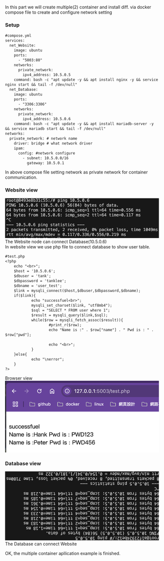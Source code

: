 In this part we will create multiple(2) container and install diff. via docker compose file to create and configure network setting<br>

### Setup 
```
#compose.yml
services: 
  net_Website: 
    image: ubuntu 
    ports: 
      - "5003:80"
    networks:
      private_network:
        ipv4_address: 10.5.0.5
    command: bash -c "apt update -y && apt install nginx -y && service nginx start && tail -f /dev/null"
  net_Database:  
    image: ubuntu  
    ports:
      - "3306:3306"
    networks:
      private_network:
        ipv4_address: 10.5.0.6
    command: bash -c "apt update -y && apt install mariadb-server -y && service mariadb start && tail -f /dev/null"
networks:
  private_network: # network name 
    driver: bridge # what network driver
    ipam:
      config: #network configure
        - subnet: 10.5.0.0/16
          gateway: 10.5.0.1
```
In above compose file setting network as private network for container communication.<br>

### Website view
![ping database](./image/ping_database.png)
The Website node can connect Database(10.5.0.6)<br>
In website view we use php file to connect database to show user table.
```
#test.php
<?php
    echo "<br>";
    $host = '10.5.0.6';
    $dbuser = 'tank';
    $dbpassword = 'tanklee';
    $dbname = 'user_test';
    $link = mysqli_connect($host,$dbuser,$dbpassword,$dbname);
    if($link){
            echo "successfuel<br>";
            mysqli_set_charset($link, "utf8mb4");
            $sql = "SELECT * FROM user where 1";
            $result = mysqli_query($link,$sql);
            while($row = mysqli_fetch_assoc($result)){
                    #print_r($row);
                    echo "Name is :" . $row["name"] . " Pwd is : " . $row["pwd"];

                    echo "<br>";
            }
    }else{
            echo "\nerror";
    }
?>
```
Browser view
![browser view](./image/website_php_sql_verify.png)
### Database view
![ping website](./image/ping_website.png)
The Database can connect Website


OK, the multiple container apllication example is finished.